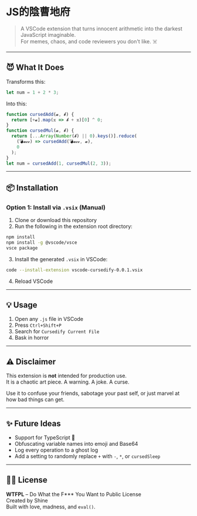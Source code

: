 # JS的陰曹地府

> A VSCode extension that turns innocent arithmetic into the darkest JavaScript imaginable.  
> For memes, chaos, and code reviewers you don't like. ☠️

---

## 😈 What It Does

Transforms this:

```js
let num = 1 + 2 * 3;
```

Into this:

```js
function cursedAdd(𝓪, 𝓫) {
  return [+𝓪].map(𝕩 => 𝓫 + 𝕩)[0] ^ 0;
}
function cursedMul(𝓪, 𝓫) {
  return [...Array(Number(𝓫) || 0).keys()].reduce(
    (💣𝓪𝓬𝓬) => cursedAdd(💣𝓪𝓬𝓬, 𝓪),
    0
  );
}
let num = cursedAdd(1, cursedMul(2, 3));
```

---

## 📦 Installation

### Option 1: Install via `.vsix` (Manual)

1. Clone or download this repository
2. Run the following in the extension root directory:

```bash
npm install
npm install -g @vscode/vsce
vsce package
```

3. Install the generated `.vsix` in VSCode:

```bash
code --install-extension vscode-cursedify-0.0.1.vsix
```

4. Reload VSCode

---

## 💡 Usage

1. Open any `.js` file in VSCode
2. Press `Ctrl+Shift+P`
3. Search for `Cursedify Current File`
4. Bask in horror

---

## ⚠️ Disclaimer

This extension is **not** intended for production use.  
It is a chaotic art piece. A warning. A joke. A curse.

Use it to confuse your friends, sabotage your past self, or just marvel at how bad things can get.

---

## ✨ Future Ideas

- Support for TypeScript 🤡
- Obfuscating variable names into emoji and Base64
- Log every operation to a ghost log
- Add a setting to randomly replace `+` with `-`, `*`, or `cursedSleep`

---

## 🧛‍♂️ License

**WTFPL** – Do What the F*** You Want to Public License  
Created by Shine  
Built with love, madness, and `eval()`.
